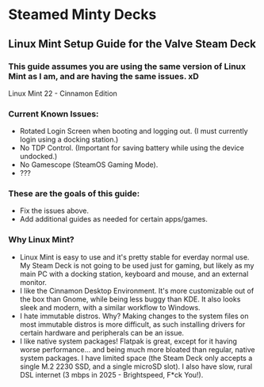 # Steamed Minty Decks
## Linux Mint Setup Guide for the Valve Steam Deck

### This guide assumes you are using the same version of Linux Mint as I am, and are having the same issues. xD
Linux Mint 22 - Cinnamon Edition

### Current Known Issues:
- Rotated Login Screen when booting and logging out. (I must currently login using a docking station.)
- No TDP Control. (Important for saving battery while using the device undocked.)
- No Gamescope (SteamOS Gaming Mode).
- ???

### These are the goals of this guide:
- Fix the issues above.
- Add additional guides as needed for certain apps/games.

### Why Linux Mint?
- Linux Mint is easy to use and it's pretty stable for everday normal use. My Steam Deck is not going to be used just for gaming, but likely as my main PC with a docking station, keyboard and mouse, and an external monitor.
- I like the Cinnamon Desktop Environment. It's more customizable out of the box than Gnome, while being less buggy than KDE. It also looks sleek and modern, with a similar workflow to Windows.
- I hate immutable distros. Why? Making changes to the system files on most immutable distros is more difficult, as such installing drivers for certain hardware and peripherals can be an issue.
- I like native system packages! Flatpak is great, except for it having worse performance... and being much more bloated than regular, native system packages. I have limited space (the Steam Deck only accepts a single M.2 2230 SSD, and a single microSD slot).  I also have slow, rural DSL internet (3 mbps in 2025 - Brightspeed, F*ck You!).
